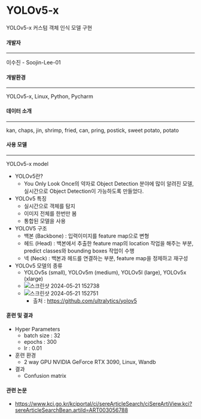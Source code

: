# YOLOv5-x
YOLOv5-x 커스텀 객체 인식 모델 구현
#### 개발자
------------------------
이수진 - Soojin-Lee-01
#### 개발환경
------------------------
YOLOv5-x, Linux, Python, Pycharm
#### 데이터 소개
------------------------
kan, chaps, jin, shrimp, fried, can, pring, postick, sweet potato, potato
#### 사용 모델
------------------------
YOLOv5-x model
+ YOLOv5란?
  + You Only Look Once의 약자로 Object Detection 분야에 많이 알려진 모델, 실시간으로 Object Detection이 가능하도록 만들었다.
+ YOLOv5 특징
  + 실시간으로 객체를 탐지
  + 이미지 전체를 한번만 봄
  + 통합된 모델을 사용
+ YOLOV5 구조
  + 백본 (Backbone) : 입력이미지를 feature map으로 변형
  + 헤드 (Head) : 백본에서 추출한 feature map의 location 작업을 해주는 부분, predict classes와 bounding boxes 작업이 수행
  + 넥 (Neck) : 백본과 헤드를 연결하는 부분, feature map을 정제하고 재구성
+ YOLOv5 모델의 종류
  + YOLOv5s (small), YOLOv5m (medium), YOLOv5l (large), YOLOv5x (xlarge)
  + ![스크린샷 2024-05-21 152738](https://github.com/DuksungElectronics/YOLOv5-x/assets/87466284/1a1a0fae-b1c9-4046-9716-d69f59145ed6)
  + ![스크린샷 2024-05-21 152751](https://github.com/DuksungElectronics/YOLOv5-x/assets/87466284/45cd8c11-42c4-469b-ab75-ef1442977cf7)
    + 출처 : https://github.com/ultralytics/yolov5
      
#### 훈련 및 결과
+ Hyper Parameters
  + batch size : 32
  + epochs : 300
  + lr : 0.01
+ 훈련 환경
  + 2 way GPU NVIDIA GeForce RTX 3090, Linux, Wandb
+ 결과
  + Confusion matrix
 
#### 관련 논문
+ https://www.kci.go.kr/kciportal/ci/sereArticleSearch/ciSereArtiView.kci?sereArticleSearchBean.artiId=ART003056788
     
  
